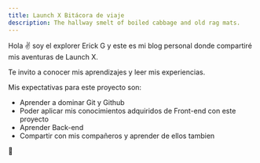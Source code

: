 ```yaml
---
title: Launch X Bitácora de viaje
description: The hallway smelt of boiled cabbage and old rag mats.
---
```


Hola ✌️  soy el explorer Erick G y este es mi blog personal donde compartiré mis aventuras de Launch X.

Te invito a conocer mis aprendizajes y leer mis experiencias.

Mis expectativas para este proyecto son:

- Aprender a dominar Git y Github
- Poder aplicar mis conocimientos adquiridos de Front-end con este proyecto
- Aprender Back-end
- Compartir con mis compañeros y aprender de ellos tambien

🚀
